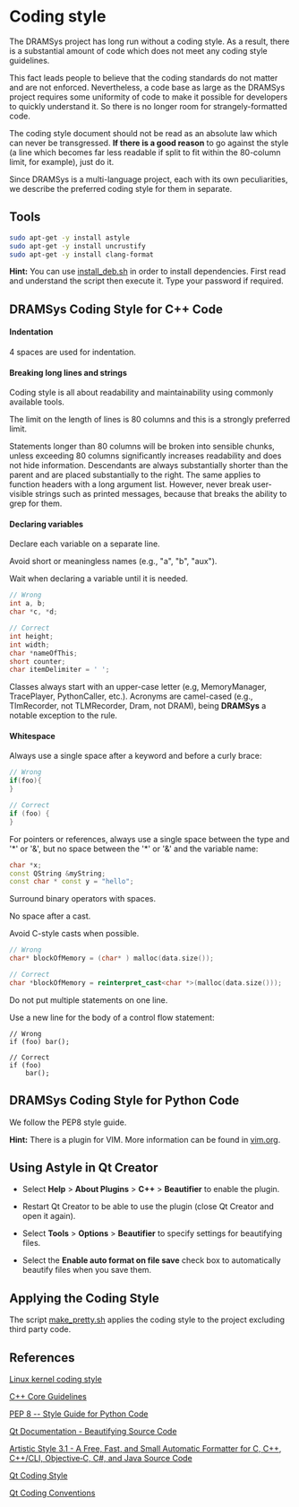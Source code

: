 
# Coding style

The DRAMSys project has long run without a coding style. As a result, there is
a substantial amount of code which does not meet any coding style guidelines.

This fact leads people to believe that the coding standards do not matter and
are not enforced. Nevertheless, a code base as large as the DRAMSys project
requires some uniformity of code to make it possible for developers to quickly
understand it. So there is no longer room for strangely-formatted code.

The coding style document should not be read as an absolute law which can
never be transgressed. **If there is a good reason** to go against the style
(a line which becomes far less readable if split to fit within the 80-column
limit, for example), just do it.

Since DRAMSys is a multi-language project, each with its own peculiarities, we
describe the preferred coding style for them in separate.

## Tools

```bash
sudo apt-get -y install astyle
sudo apt-get -y install uncrustify
sudo apt-get -y install clang-format
```

**Hint:**
You can use [install_deb.sh](./utils/install_deb.sh) in order to install dependencies.
First read and understand the script then execute it. Type your password if
required.

## DRAMSys Coding Style for C++ Code

#### Indentation
4 spaces are used for indentation.

#### Breaking long lines and strings
Coding style is all about readability and maintainability using commonly
available tools.

The limit on the length of lines is 80 columns and this is a strongly
preferred limit.

Statements longer than 80 columns will be broken into sensible chunks, unless
exceeding 80 columns significantly increases readability and does not hide
information. Descendants are always substantially shorter than the parent and
are placed substantially to the right. The same applies to function headers
with a long argument list. However, never break user-visible strings such as
printed messages, because that breaks the ability to grep for them.

#### Declaring variables
Declare each variable on a separate line.

Avoid short or meaningless names (e.g., "a", "b", "aux").

Wait when declaring a variable until it is needed.

```c++
// Wrong
int a, b;
char *c, *d;

// Correct
int height;
int width;
char *nameOfThis;
short counter;
char itemDelimiter = ' ';
```

Classes always start with an upper-case letter (e.g, MemoryManager,
TracePlayer, PythonCaller, etc.).
Acronyms are camel-cased (e.g., TlmRecorder, not TLMRecorder, Dram, not DRAM),
being **DRAMSys** a notable exception to the rule.

#### Whitespace
Always use a single space after a keyword and before a curly brace:

```c++
// Wrong
if(foo){
}

// Correct
if (foo) {
}
```

For pointers or references, always use a single space between the type and
'\*' or '&', but no space between the '\*' or '&' and the variable name:

```c++
char *x;
const QString &myString;
const char * const y = "hello";
```

Surround binary operators with spaces.

No space after a cast.

Avoid C-style casts when possible.

```c++
// Wrong
char* blockOfMemory = (char* ) malloc(data.size());

// Correct
char *blockOfMemory = reinterpret_cast<char *>(malloc(data.size()));
```

Do not put multiple statements on one line.

Use a new line for the body of a control flow statement:

```
// Wrong
if (foo) bar();

// Correct
if (foo)
    bar();
```

## DRAMSys Coding Style for Python Code

We follow the PEP8 style guide.

**Hint:**
There is a plugin for VIM. More information can be found in
[vim.org](https://www.vim.org/scripts/script.php?script_id=2914).

## Using Astyle in Qt Creator

+ Select **Help** > **About Plugins** > **C++** > **Beautifier** to enable the
  plugin.

+ Restart Qt Creator to be able to use the plugin (close Qt Creator and open
  it again).

+ Select **Tools** > **Options** > **Beautifier** to specify settings for
  beautifying files.

+ Select the **Enable auto format on file save** check box to automatically
  beautify files when you save them.

## Applying the Coding Style

The script [make_pretty.sh](./utils/make_pretty.sh) applies the coding style
to the project excluding third party code.

## References

[Linux kernel coding
style](https://github.com/torvalds/linux/blob/master/Documentation/process/coding-style.rst)

[C++ Core
Guidelines](https://github.com/isocpp/CppCoreGuidelines/blob/master/CppCoreGuidelines.md#S-cpl)

[PEP 8 -- Style Guide for Python
Code](https://www.python.org/dev/peps/pep-0008/)

[Qt Documentation - Beautifying Source Code](http://doc.qt.io/qtcreator/creator-beautifier.html)

[Artistic Style 3.1 - A Free, Fast, and Small Automatic Formatter for C, C++, C++/CLI, Objective‑C, C#, and Java Source Code](http://astyle.sourceforge.net/astyle.html)

[Qt Coding Style](https://wiki.qt.io/Qt_Coding_Style)

[Qt Coding Conventions](https://wiki.qt.io/Coding_Conventions)

